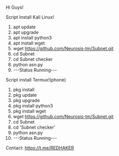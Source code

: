 Hi Guys!

Script Install Kali Linux!
1. apt update 
2. apt upgrade
3. apt install python3
4. apt install wget
5. wget https://github.com/Neurosis-tm/Subnet.git
6. cd Subnet
7. cd Subnet checker
8. python asn.py
9. ---Status Running---

Script install Termux!(phone)
1. pkg install
2. pkg update
3. pkg upgrade
4. pkg install python3
5. pkg install wget
6. wget https://github.com/Neurosis-tm/Subnet.git
7. cd Subnet
8. cd 'Subnet checker'
9. python asn.py
10. ---Status Running---

Contact: https://t.me/REDHAKER
